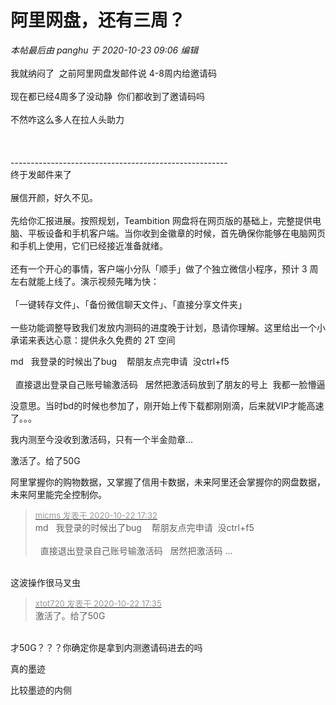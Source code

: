 # 阿里网盘，还有三周？


<i class="pstatus"> 本帖最后由 panghu 于 2020-10-23 09:06 编辑 </i><br />
<br />
我就纳闷了&nbsp;&nbsp;之前阿里网盘发邮件说 4-8周内给邀请码<br />
<br />
现在都已经4周多了没动静&nbsp;&nbsp;你们都收到了邀请码吗&nbsp;&nbsp;<br />
<br />
不然咋这么多人在拉人头助力<img src="static/image/smiley/yct/002.gif" smilieid="30" border="0" alt="" /> <br />
<br />
<br />
<br />
------------------------------------------------------<br />
终于发邮件来了<br />
<br />
展信开颜，好久不见。<br />
<br />
先给你汇报进展。按照规划，Teambition 网盘将在网页版的基础上，完整提供电脑、平板设备和手机客户端。当你收到金徽章的时候，首先确保你能够在电脑网页和手机上使用，它们已经接近准备就绪。<br />
<br />
还有一个开心的事情，客户端小分队「顺手」做了个独立微信小程序，预计 3 周左右就能上线了。演示视频先睹为快：<br />
<br />
「一键转存文件」、「备份微信聊天文件」、「直接分享文件夹」<br />
<br />
一些功能调整导致我们发放内测码的进度晚于计划，恳请你理解。这里给出一个小承诺来表达心意：提供永久免费的 2T 空间

md&nbsp; &nbsp;我登录的时候出了bug&nbsp; &nbsp; 帮朋友点完申请&nbsp;&nbsp;没ctrl+f5<br />
<br />
&nbsp;&nbsp;直接退出登录自己账号输激活码&nbsp; &nbsp;居然把激活码放到了朋友的号上&nbsp;&nbsp;我都一脸懵逼<img id="aimg_EB5cb" onclick="zoom(this, this.src, 0, 0, 0)" class="zoom" src="https://cdn.jsdelivr.net/gh/hishis/forum-master/public/images/patch.gif" onmouseover="img_onmouseoverfunc(this)" onload="thumbImg(this)" border="0" alt="" />

没意思。当时bd的时候也参加了，刚开始上传下载都刚刚滴，后来就VIP才能高速了。。。

我内测至今没收到激活码，只有一个半金勋章...

激活了。给了50G<img id="aimg_IPpf1" onclick="zoom(this, this.src, 0, 0, 0)" class="zoom" src="https://cdn.jsdelivr.net/gh/hishis/forum-master/public/images/patch.gif" onmouseover="img_onmouseoverfunc(this)" onload="thumbImg(this)" border="0" alt="" />

阿里掌握你的购物数据，又掌握了信用卡数据，未来阿里还会掌握你的网盘数据，未来阿里能完全控制你。

<div class="quote"><blockquote><font size="2"><a href="https://www.hostloc.com/forum.php?mod=redirect&amp;goto=findpost&amp;pid=9336963&amp;ptid=757240" target="_blank"><font color="#999999">micms 发表于 2020-10-22 17:32</font></a></font><br />
md&nbsp; &nbsp;我登录的时候出了bug&nbsp; &nbsp; 帮朋友点完申请&nbsp;&nbsp;没ctrl+f5<br />
<br />
&nbsp;&nbsp;直接退出登录自己账号输激活码&nbsp; &nbsp;居然把激活码 ...</blockquote></div><br />
这波操作很马叉虫<img src="static/image/smiley/default/lol.gif" smilieid="12" border="0" alt="" />

<div class="quote"><blockquote><font size="2"><a href="https://www.hostloc.com/forum.php?mod=redirect&amp;goto=findpost&amp;pid=9336987&amp;ptid=757240" target="_blank"><font color="#999999">xtot720 发表于 2020-10-22 17:35</font></a></font><br />
激活了。给了50G</blockquote></div><br />
才50G？？？你确定你是拿到内测邀请码进去的吗

真的墨迹<img id="aimg_YI7pp" onclick="zoom(this, this.src, 0, 0, 0)" class="zoom" src="https://cdn.jsdelivr.net/gh/hishis/forum-master/public/images/patch.gif" onmouseover="img_onmouseoverfunc(this)" onload="thumbImg(this)" border="0" alt="" />

比较墨迹的内侧
